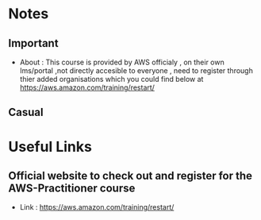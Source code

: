 # Notes

## Important
- About : This course is provided by AWS officialy , on their own lms/portal ,not directly accesible to everyone ,
  need to register through thier added organisations which you could find below at https://aws.amazon.com/training/restart/

## Casual 



# Useful Links 

## Official website to check out and register for the AWS-Practitioner course 
- Link : https://aws.amazon.com/training/restart/


